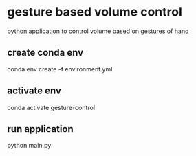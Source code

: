 # gesture based volume control
python application to control volume based on gestures of hand

## create conda env
conda env create -f environment.yml

## activate env
conda activate gesture-control

## run application
python main.py
